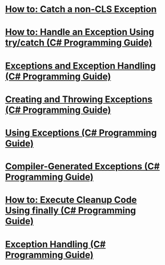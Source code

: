 # [How to: Catch a non-CLS Exception](how-to-catch-a-non-cls-exception.md)
# [How to: Handle an Exception Using try/catch (C# Programming Guide)](how-to-handle-an-exception-using-try-catch-csharp-programming-guide.md)
# [Exceptions and Exception Handling (C# Programming Guide)](exceptions-and-exception-handling.md)
# [Creating and Throwing Exceptions (C# Programming Guide)](creating-and-throwing-exceptions.md)
# [Using Exceptions (C# Programming Guide)](using-exceptions.md)
# [Compiler-Generated Exceptions (C# Programming Guide)](compiler-generated-exceptions.md)
# [How to: Execute Cleanup Code Using finally (C# Programming Guide)](how-to-execute-cleanup-code-using-finally.md)
# [Exception Handling (C# Programming Guide)](exception-handling.md)
